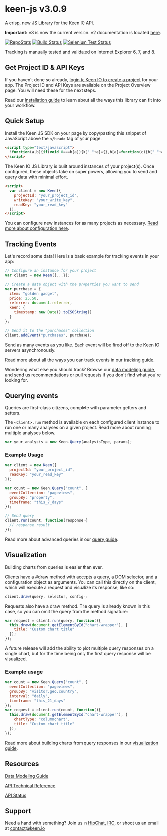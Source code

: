 # keen-js v3.0.9

A crisp, new JS Library for the Keen IO API.

**Important:** v3 is now the current version. v2 documentation is located [here](https://github.com/keenlabs/keen-js/tree/v2).

[![RepoStats](https://api.keen.io/3.0/projects/5337e28273f4bb4499000000/events/visit?api_key=a0bb828de21e953a675610cb6e6b8935537b19c2f0ac33937d6d1df2cc8fddbf379a81ad398618897b70d15c6b42647c3e063a689bc367f5c32b66c18010541c0ad1cf3dbd36100dc4475c306b238cb6f5b05f082dc4071e35094a722b1f3e29fad63c933ea8e33e8b892c770df5e1bb&data=eyJwYWdlIjoiUkVBRE1FLm1kIiwidmlzaXRvciI6eyJpcF9hZGRyZXNzIjoiJHtrZWVuLmlwfSIsInVzZXJfYWdlbnQiOiIke2tlZW4udXNlcl9hZ2VudH0ifSwia2VlbiI6eyJhZGRvbnMiOlt7Im5hbWUiOiJrZWVuOmlwX3RvX2dlbyIsImlucHV0Ijp7ImlwIjoidmlzaXRvci5pcF9hZGRyZXNzIn0sIm91dHB1dCI6InZpc2l0b3IuZ2VvIn0seyJuYW1lIjoia2Vlbjp1YV9wYXJzZXIiLCJpbnB1dCI6eyJ1YV9zdHJpbmciOiJ2aXNpdG9yLnVzZXJfYWdlbnQifSwib3V0cHV0IjoidmlzaXRvci50ZWNoIn1dfX0=&redirect=http://img.shields.io/badge/Stats-Keen%20IO-blue.svg)](https://github.com/keenlabs/keen-js)
[![Build Status](https://api.travis-ci.org/keenlabs/keen-js.png?branch=master)](https://travis-ci.org/keenlabs/keen-js)
[![Selenium Test Status](https://saucelabs.com/buildstatus/keenlabs-js)](https://saucelabs.com/u/keenlabs-js)

Tracking is manually tested and validated on Internet Explorer 6, 7, and 8.


## Get Project ID & API Keys

If you haven’t done so already, [login to Keen IO to create a project](https://keen.io/add-project) for your app. The Project ID and API Keys are available on the Project Overview page. You will need these for the next steps.

Read our [Installation guide](https://github.com/keenlabs/keen-js/wiki/Installation) to learn about all the ways this library can fit into your workflow.

## Quick Setup

Install the Keen JS SDK on your page by copy/pasting this snippet of JavaScript above the `</head>` tag of your page.

```html
<script type="text/javascript">
  !function(a,b){if(void 0===b[a]){b["_"+a]={},b[a]=function(c){b["_"+a].clients=b["_"+a].clients||{},b["_"+a].clients[c.projectId]=this,this._config=c},b[a].ready=function(c){b["_"+a].ready=b["_"+a].ready||[],b["_"+a].ready.push(c)};for(var c=["addEvent","setGlobalProperties","trackExternalLink","on"],d=0;d<c.length;d++){var e=c[d],f=function(a){return function(){return this["_"+a]=this["_"+a]||[],this["_"+a].push(arguments),this}};b[a].prototype[e]=f(e)}var g=document.createElement("script");g.type="text/javascript",g.async=!0,g.src="https://d26b395fwzu5fz.cloudfront.net/3.0.9/keen.min.js";var h=document.getElementsByTagName("script")[0];h.parentNode.insertBefore(g,h)}}("Keen",this);
</script>
```

The Keen IO JS Library is built around instances of your project(s). Once configured, these objects take on super powers, allowing you to send and query data with minimal effort.

```html
<script>
  var client = new Keen({
    projectId: "your_project_id",
    writeKey: "your_write_key",
    readKey: "your_read_key"
  });
</script>
```

You can configure new instances for as many projects as necessary. [Read more about configuration here](https://github.com/keenlabs/keen-js/wiki/Configuration).


## Tracking Events

Let's record some data! Here is a basic example for tracking events in your app:

``` javascript
// Configure an instance for your project
var client = new Keen({...});

// Create a data object with the properties you want to send
var purchase = {
  item: "golden gadget",  
  price: 25.50,
  referrer: document.referrer,
  keen: {
    timestamp: new Date().toISOString()
  }
};

// Send it to the "purchases" collection
client.addEvent("purchases", purchase);
```

Send as many events as you like. Each event will be fired off to the Keen IO servers asynchronously.

Read more about all the ways you can track events in our [tracking guide](https://github.com/keenlabs/keen-js/wiki/Track).

Wondering what else you should track? Browse our [data modeling guide](https://github.com/keenlabs/data-modeling-guide), and send us recommendations or pull requests if you don't find what you're looking for.


## Querying events

Queries are first-class citizens, complete with parameter getters and setters.

The `<Client>.run` method is available on each configured client instance to run one or many analyses on a given project. Read more about running multiple analyses below.

```javascript
var your_analysis = new Keen.Query(analysisType, params);
```

### Example Usage

```javascript
var client = new Keen({
  projectId: "your_project_id",
  readKey: "your_read_key"
});

var count = new Keen.Query("count", {
  eventCollection: "pageviews",
  groupBy: "property",
  timeframe: "this_7_days"
});

// Send query
client.run(count, function(response){
  // response.result
});
```

Read more about advanced queries in our [query guide](https://github.com/keenlabs/keen-js/wiki/Query).

## Visualization

Building charts from queries is easier than ever.

Clients have a #draw method with accepts a query, a DOM selector, and a configuration object as arguments. You can call this directly on the client, which will execute a request and visualize its response, like so:

```javascript
client.draw(query, selector, config);
```

Requests also have a draw method. The query is already known in this case, so you can omit the query from the method signature:

```javascript
var request = client.run(query, function(){
  this.draw(document.getElementById("chart-wrapper"), {
    title: "Custom chart title"
  });
});
```

A future release will add the ability to plot multiple query responses on a single chart, but for the time being only the first query response will be visualized.

### Example usage

```javascript
var count = new Keen.Query("count", {
  eventCollection: "pageviews",
  groupBy: "visitor.geo.country",
  interval: "daily",
  timeframe: "this_21_days"
});
var request = client.run(count, function(){
  this.draw(document.getElementById("chart-wrapper"), {
    chartType: "columnchart",
    title: "Custom chart title"
  });
});
```

Read more about building charts from query responses in our [visualization guide](https://github.com/keenlabs/keen-js/wiki/Visualization).

## Resources

[Data Modeling Guide](https://api.keen.io/3.0/projects/5337e28273f4bb4499000000/events/click?api_key=a0bb828de21e953a675610cb6e6b8935537b19c2f0ac33937d6d1df2cc8fddbf379a81ad398618897b70d15c6b42647c3e063a689bc367f5c32b66c18010541c0ad1cf3dbd36100dc4475c306b238cb6f5b05f082dc4071e35094a722b1f3e29fad63c933ea8e33e8b892c770df5e1bb&data=eyJwYWdlIjogIkRhdGEgTW9kZWxpbmcgR3VpZGUiLCJyZWZlcnJlciI6ICJSRUFETUUubWQifQ==&redirect=https://github.com/keenlabs/data-modeling-guide/)

[API Technical Reference](https://api.keen.io/3.0/projects/5337e28273f4bb4499000000/events/click?api_key=a0bb828de21e953a675610cb6e6b8935537b19c2f0ac33937d6d1df2cc8fddbf379a81ad398618897b70d15c6b42647c3e063a689bc367f5c32b66c18010541c0ad1cf3dbd36100dc4475c306b238cb6f5b05f082dc4071e35094a722b1f3e29fad63c933ea8e33e8b892c770df5e1bb&data=eyJwYWdlIjogIkFQSSBUZWNobmljYWwgUmVmZXJlbmNlIiwicmVmZXJyZXIiOiAiUkVBRE1FLm1kIn0=&redirect=https://keen.io/docs/api/reference/)

[API Status](https://api.keen.io/3.0/projects/5337e28273f4bb4499000000/events/click?api_key=a0bb828de21e953a675610cb6e6b8935537b19c2f0ac33937d6d1df2cc8fddbf379a81ad398618897b70d15c6b42647c3e063a689bc367f5c32b66c18010541c0ad1cf3dbd36100dc4475c306b238cb6f5b05f082dc4071e35094a722b1f3e29fad63c933ea8e33e8b892c770df5e1bb&data=eyJwYWdlIjogIkFQSSBTdGF0dXMiLCJyZWZlcnJlciI6ICJSRUFETUUubWQifQ==&redirect=http://status.keen.io/)

## Support

Need a hand with something? Join us in [HipChat](http://users.keen.io/), [IRC](http://webchat.freenode.net/?channels=keen-io), or shoot us an email at [contact@keen.io](mailto:contact@keen.io)
